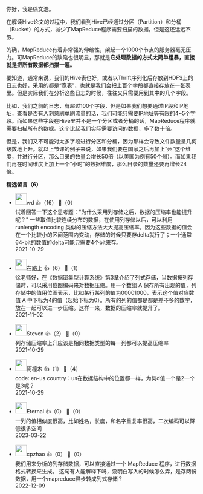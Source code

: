 你好，我是徐文浩。

在解读Hive论文的过程中，我们看到Hive已经通过分区（Partition）和分桶（Bucket）的方式，减少了MapReduce程序需要扫描的数据，但是这还远远不够。

的确，MapReduce有着非常强的伸缩性，架起一个1000个节点的服务器毫无压力。可MapReduce的缺陷也很明显，那就是**它处理数据的方式太简单粗暴，直接就是把所有数据都扫描一遍。**

要知道，通常来说，我们的Hive表也好，或者以Thrift序列化后存放到HDFS上的日志也好，采用的都是“宽表”，也就是我们会把上百个字段都直接存放在一张表里。但是实际我们在分析这些日志的时候，往往又只需要用到其中的几个字段。

比如，我们之前的日志，有超过100个字段，但是如果我们想要通过IP段和IP地址，查看是否有人刻意刷单刷流量的话，我们可能只需要IP地址等有限的4~5个字段。而如果这些字段在Hive里并不是一个分区或者分桶的话，MapReduce程序就需要扫描所有的数据。这个比起我们实际需要访问的数据，多了数十倍。

但是，我们又不可能对太多字段进行分区和分桶，因为那样会导致文件数量呈几何级数地上升。就以上节课的例子来说，如果我们要在国家之后再加上“州”这个维度，并进行分区，那么目录的数量会增长50倍（以美国为例有50个州）。而如果我们再在时间维度上加上一个“小时”的数据维度，那么目录的数量还要再增长24倍。
<div><strong>精选留言（6）</strong></div><ul>
<li><img src="https://static001.geekbang.org/account/avatar/00/11/f9/d2/dc2ac260.jpg" width="30px"><span>wd</span> 👍（16） 💬（0）<div>试着回答一下这个思考题：&quot;为什么采用列存储之后，数据的压缩率也能提升呢？&quot;
一些取值比较连续分布的数据，在使用列存储以后，可以利用 runlength encoding 类似的压缩方法大大提高压缩率。因为这些数据的值会在一个比较小的区间范围内变动，存储的时候只要存delta就行了；一个通常64-bit的数值的delta可能只需要4个bit来存。</div>2021-10-29</li><br/><li><img src="https://static001.geekbang.org/account/avatar/00/15/66/8f/02be926d.jpg" width="30px"><span>在路上</span> 👍（6） 💬（1）<div>徐老师好，在《数据密集型计算系统》第3章介绍了列式存储，当数据按列存储时，可以采用位图编码来对数据压缩。用一个数组 A 保存所有出现的值，列存储中的值用位图表示，比如某行某列的值为00001000，表示这个值对应数值 A 中下标为4的值（起始下标为0）。所有的列的值都是都是差不多的数字，放在一起可以进一步压缩。这样一来，数据的压缩率就提升了。</div>2021-11-02</li><br/><li><img src="https://static001.geekbang.org/account/avatar/00/11/b9/9c/28339742.jpg" width="30px"><span>Steven</span> 👍（2） 💬（0）<div>列存储压缩率上升应该是相同数据类型的每一列都可以提高压缩率</div>2021-10-29</li><br/><li><img src="https://static001.geekbang.org/account/avatar/00/10/db/bc/286e72d2.jpg" width="30px"><span>阿橦木</span> 👍（1） 💬（4）<div>code: en-us country：us在数据结构中的位置都一样，为何d值一个是2一个是3呢？ </div>2021-10-29</li><br/><li><img src="https://static001.geekbang.org/account/avatar/00/12/20/b7/bdb3bcf0.jpg" width="30px"><span>Eternal</span> 👍（0） 💬（0）<div>一列的值相似度很高，比如姓名，长度，和名字重复率很高，二次编码可以降低很多空间</div>2023-03-22</li><br/><li><img src="https://static001.geekbang.org/account/avatar/00/13/77/2a/4f72941e.jpg" width="30px"><span>cpzhao</span> 👍（0） 💬（0）<div>我们用来分析的列存储数据，可以直接通过一个 MapReduce 程序，进行数据格式转换来生成。
这句有人能解释下吗，没明白写入的时候怎么弄，是存两份数据，用一个mapreduce异步转成列式存储？</div>2022-12-09</li><br/>
</ul>
